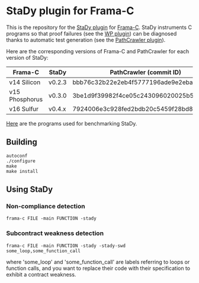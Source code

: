 
# StaDy plugin for Frama-C

This is the repository for the [StaDy plugin](http://gpetiot.github.io/stady.html) for [Frama-C](http://www.frama-c.com/).
StaDy instruments C programs so that proof failures (see the [WP plugin](http://www.frama-c.com/wp.html)) can be diagnosed thanks to automatic test generation (see the [PathCrawler plugin](http://www.frama-c.com/pathcrawler.html)).

Here are the corresponding versions of Frama-C and PathCrawler for each version of StaDy:

| Frama-C        |  StaDy   | PathCrawler (commit ID)                  |
| -------------- | -------- | ---------------------------------------- |
| v14 Silicon    |  v0.2.3  | bbb76c32b22e2eb4f5777196ade9e2eba2c2ad66 |
| v15 Phosphorus |  v0.3.0  | 3be1d9f39982f4ce05c243096020025b5c1d0aec |
| v16 Sulfur     |  v0.4.x  | 7924006e3c928fed2bdb20c5459f28bd82ee812f |

[Here](https://github.com/gpetiot/StaDy) are the programs used for benchmarking StaDy.


## Building

    autoconf
    ./configure
    make
    make install


## Using StaDy

### Non-compliance detection

    frama-c FILE -main FUNCTION -stady

### Subcontract weakness detection

    frama-c FILE -main FUNCTION -stady -stady-swd some_loop,some_function_call

where 'some_loop' and 'some_function_call' are labels referring to loops or
function calls, and you want to replace their code with their specification to
exhibit a contract weakness.
